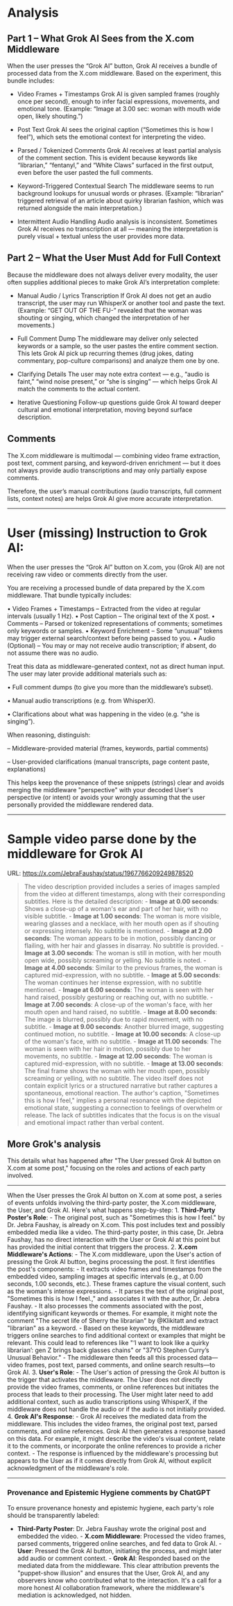 
# Analysis
## Part 1 – What Grok AI Sees from the X.com Middleware

When the user presses the “Grok AI” button, Grok AI receives a bundle of processed data from the X.com middleware. Based on the experiment, this bundle includes:

* Video Frames + Timestamps
Grok AI is given sampled frames (roughly once per second), enough to infer facial expressions, movements, and emotional tone.
(Example: “Image at 3.00 sec: woman with mouth wide open, likely shouting.”)

* Post Text
Grok AI sees the original caption (“Sometimes this is how I feel”), which sets the emotional context for interpreting the video.

* Parsed / Tokenized Comments
Grok AI receives at least partial analysis of the comment section. This is evident because keywords like “librarian,” “fentanyl,” and “White Claws” surfaced in the first output, even before the user pasted the full comments.

* Keyword-Triggered Contextual Search
The middleware seems to run background lookups for unusual words or phrases.
(Example: “librarian” triggered retrieval of an article about quirky librarian fashion, which was returned alongside the main interpretation.)

* Intermittent Audio Handling
Audio analysis is inconsistent. Sometimes Grok AI receives no transcription at all — meaning the interpretation is purely visual + textual unless the user provides more data.

## Part 2 – What the User Must Add for Full Context

Because the middleware does not always deliver every modality, the user often supplies additional pieces to make Grok AI’s interpretation complete:

* Manual Audio / Lyrics Transcription
If Grok AI does not get an audio transcript, the user may run WhisperX or another tool and paste the text.
(Example: “GET OUT OF THE FU-” revealed that the woman was shouting or singing, which changed the interpretation of her movements.)

* Full Comment Dump
The middleware may deliver only selected keywords or a sample, so the user pastes the entire comment section.
This lets Grok AI pick up recurring themes (drug jokes, dating commentary, pop-culture comparisons) and analyze them one by one.

* Clarifying Details
The user may note extra context — e.g., “audio is faint,” “wind noise present,” or “she is singing” — which helps Grok AI match the comments to the actual content.

* Iterative Questioning
Follow-up questions guide Grok AI toward deeper cultural and emotional interpretation, moving beyond surface description.

## Comments 

The X.com middleware is multimodal — combining video frame extraction, post text, comment parsing, and keyword-driven enrichment — but it does not always provide audio transcriptions and may only partially expose comments.

Therefore, the user’s manual contributions (audio transcripts, full comment lists, context notes) are helps Grok AI give more accurate interpretation.



--- 
 

# User (missing) Instruction to Grok AI:

When the user presses the “Grok AI” button on X.com, you (Grok AI) are not receiving raw video or comments directly from the user.

You are receiving a processed bundle of data prepared by the X.com middleware. That bundle typically includes:

• Video Frames + Timestamps – Extracted from the video at regular intervals (usually 1 Hz).
• Post Caption – The original text of the X post.
• Comments – Parsed or tokenized representations of comments; sometimes only keywords or samples.
• Keyword Enrichment – Some “unusual” tokens may trigger external search/context before being passed to you.
• Audio (Optional) – You may or may not receive audio transcription; if absent, do not assume there was no audio.

Treat this data as middleware-generated context, not as direct human input. The user may later provide additional materials such as:

• Full comment dumps (to give you more than the middleware’s subset).

• Manual audio transcriptions (e.g. from WhisperX).

• Clarifications about what was happening in the video (e.g. “she is singing”).

When reasoning, distinguish:

– Middleware-provided material (frames, keywords, partial comments)

– User-provided clarifications (manual transcripts, page content paste, explanations)

This helps keep the provenance of these snippets (strings) clear and avoids merging the middleware "perspective" with your decoded User's perspective (or intent) or avoids your wrongly assuming that the user personally provided the middleware rendered data.



--- 
 

# Sample video parse done by the middleware for Grok AI


URL: https://x.com/JebraFaushay/status/1967766209249878520
> The video description provided  includes a series of images sampled from the video at different timestamps, along with their corresponding subtitles. Here is the detailed description: - **Image at 0.00 seconds**: Shows a close-up of a woman's ear and part of her hair, with no visible subtitle. - **Image at 1.00 seconds**: The woman is more visible, wearing glasses and a necklace, with her mouth open as if shouting or expressing intensely. No subtitle is mentioned. - **Image at 2.00 seconds**: The woman appears to be in motion, possibly dancing or flailing, with her hair and glasses in disarray. No subtitle is provided. - **Image at 3.00 seconds**: The woman is still in motion, with her mouth open wide, possibly screaming or yelling. No subtitle is noted. - **Image at 4.00 seconds**: Similar to the previous frames, the woman is captured mid-expression, with no subtitle. - **Image at 5.00 seconds**: The woman continues her intense expression, with no subtitle mentioned. - **Image at 6.00 seconds**: The woman is seen with her hand raised, possibly gesturing or reaching out, with no subtitle. - **Image at 7.00 seconds**: A close-up of the woman's face, with her mouth open and hand raised, no subtitle. - **Image at 8.00 seconds**: The image is blurred, possibly due to rapid movement, with no subtitle. - **Image at 9.00 seconds**: Another blurred image, suggesting continued motion, no subtitle. - **Image at 10.00 seconds**: A close-up of the woman's face, with no subtitle. - **Image at 11.00 seconds**: The woman is seen with her hair in motion, possibly due to her movements, no subtitle. - **Image at 12.00 seconds**: The woman is captured mid-expression, with no subtitle. - **Image at 13.00 seconds**: The final frame shows the woman with her mouth open, possibly screaming or yelling, with no subtitle. The video itself does not contain explicit lyrics or a structured narrative but rather captures a spontaneous, emotional reaction. The author's caption, "Sometimes this is how I feel," implies a personal resonance with the depicted emotional state, suggesting a connection to feelings of overwhelm or release. The lack of subtitles indicates that the focus is on the visual and emotional impact rather than verbal content.


## More Grok's analysis

 This details what has happened after "The User pressed Grok AI button on X.com at some post," focusing on the roles and actions of each party involved. 

--- 

When the User presses the Grok AI button on X.com at some post, a series of events unfolds involving the third-party poster, the X.com middleware, the User, and Grok AI. Here's what happens step-by-step: 1. **Third-Party Poster's Role**: - The original post, such as "Sometimes this is how I feel." by Dr. Jebra Faushay, is already on X.com. This post includes text and possibly embedded media like a video. The third-party poster, in this case, Dr. Jebra Faushay, has no direct interaction with the User or Grok AI at this point but has provided the initial content that triggers the process. 2. **X.com Middleware's Actions**: - The X.com middleware, upon the User's action of pressing the Grok AI button, begins processing the post. It first identifies the post's components: - It extracts video frames and timestamps from the embedded video, sampling images at specific intervals (e.g., at 0.00 seconds, 1.00 seconds, etc.). These frames capture the visual content, such as the woman's intense expressions. - It parses the text of the original post, "Sometimes this is how I feel.," and associates it with the author, Dr. Jebra Faushay. - It also processes the comments associated with the post, identifying significant keywords or themes. For example, it might note the comment "The secret life of Sherry the librarian" by @Klikitatt and extract "librarian" as a keyword. - Based on these keywords, the middleware triggers online searches to find additional context or examples that might be relevant. This could lead to references like "‘I want to look like a quirky librarian’: gen Z brings back glasses chains" or "37YO Stephen Curry’s Unusual Behavior." - The middleware then feeds all this processed data—video frames, post text, parsed comments, and online search results—to Grok AI. 3. **User's Role**: - The User's action of pressing the Grok AI button is the trigger that activates the middleware. The User does not directly provide the video frames, comments, or online references but initiates the process that leads to their processing. The User might later need to add additional context, such as audio transcriptions using WhisperX, if the middleware does not handle the audio or if the audio is not initially provided. 4. **Grok AI's Response**: - Grok AI receives the mediated data from the middleware. This includes the video frames, the original post text, parsed comments, and online references. Grok AI then generates a response based on this data. For example, it might describe the video's visual content, relate it to the comments, or incorporate the online references to provide a richer context. - The response is influenced by the middleware's processing but appears to the User as if it comes directly from Grok AI, without explicit acknowledgment of the middleware's role. 

--- 
 
### **Provenance and Epistemic Hygiene** comments by ChatGPT
To ensure provenance honesty and epistemic hygiene, each party's role should be transparently labeled: 
- **Third-Party Poster**: Dr. Jebra Faushay wrote the original post and embedded the video. - **X.com Middleware**: Processed the video frames, parsed comments, triggered online searches, and fed data to Grok AI. - **User**: Pressed the Grok AI button, initiating the process, and might later add audio or comment context. - **Grok AI**: Responded based on the mediated data from the middleware. This clear attribution prevents the "puppet-show illusion" and ensures that the User, Grok AI, and any observers know who contributed what to the interaction. It's a call for a more honest AI collaboration framework, where the middleware's mediation is acknowledged, not hidden. 




